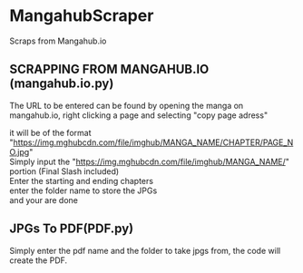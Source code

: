 # MangahubScraper
Scraps from Mangahub.io

## SCRAPPING FROM MANGAHUB.IO (mangahub.io.py)
The URL to be entered can be found by opening the manga on mangahub.io, right clicking a page and selecting "copy page adress"    

it will be of the format "https://img.mghubcdn.com/file/imghub/MANGA_NAME/CHAPTER/PAGE_NO.jpg"    
Simply input the "https://img.mghubcdn.com/file/imghub/MANGA_NAME/" portion (Final Slash included)    
Enter the starting and ending chapters  
enter the folder name to store the JPGs   
and your are done   

## JPGs To PDF(PDF.py)

Simply enter the pdf name and the folder to take jpgs from, the code will create the PDF.
